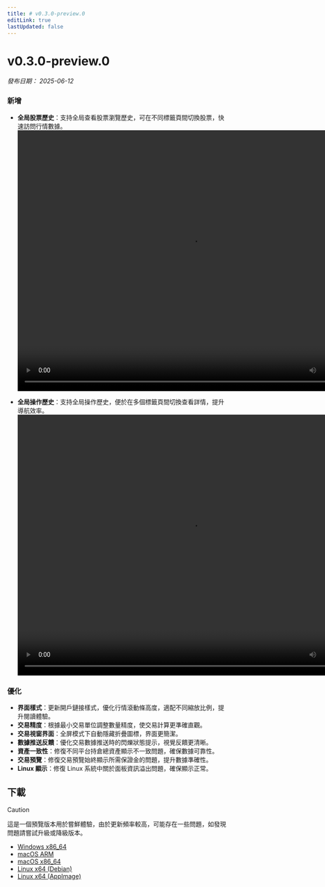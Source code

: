 ```yaml
---
title: # v0.3.0-preview.0
editLink: true
lastUpdated: false
---
```


# v0.3.0-preview.0  <Badge type="warning" text="preview" />

_發布日期： 2025-06-12_

### 新增

- **全局股票歷史**：支持全局查看股票瀏覽歷史，可在不同標籤頁間切換股票，快速訪問行情數據。  
  <video width="800px" height="600px" controls>
  <source src="https://assets.lbctrl.com/uploads/ecf499a3-1c96-43be-8d28-1377ab643c70/global_counter_history.mp4" type="video/mp4">  
   </video>

- **全局操作歷史**：支持全局操作歷史，便於在多個標籤頁間切換查看詳情，提升導航效率。  
  <video width="800px" height="600px" controls>
    <source src="https://assets.lbctrl.com/uploads/d7513e89-96bd-4d32-8005-e5e11a156896/global_navgation.mp4" type="video/mp4">  
  </video>

### 優化

- **界面樣式**：更新開戶鏈接樣式，優化行情滾動條高度，適配不同縮放比例，提升閱讀體驗。
- **交易精度**：根據最小交易單位調整數量精度，使交易計算更準確直觀。
- **交易視窗界面**：全屏模式下自動隱藏折疊圖標，界面更簡潔。
- **數據推送反饋**：優化交易數據推送時的閃爍狀態提示，視覺反饋更清晰。
- **資產一致性**：修復不同平台持倉總資產顯示不一致問題，確保數據可靠性。
- **交易預覽**：修復交易預覽始終顯示所需保證金的問題，提升數據準確性。
- **Linux 顯示**：修復 Linux 系統中關於面板資訊溢出問題，確保顯示正常。

## 下載


> [!CAUTION]
> 這是一個預覽版本用於嘗鮮體驗，由於更新頻率較高，可能存在一些問題，如發現問題請嘗試升級或降級版本。


- [Windows x86_64](https://assets.lbkrs.com/github/release/longbridge-desktop/preview/longbridge-v0.3.0-preview.0-windows-x86_64.exe)
- [macOS ARM](https://assets.lbkrs.com/github/release/longbridge-desktop/preview/longbridge-v0.3.0-preview.0-macos-aarch64.dmg)
- [macOS x86_64](https://assets.lbkrs.com/github/release/longbridge-desktop/preview/longbridge-v0.3.0-preview.0-macos-x86_64.dmg)
- [Linux x64 (Debian)](https://assets.lbkrs.com/github/release/longbridge-desktop/preview/longbridge-v0.3.0-preview.0-linux-x86_64.deb)
- [Linux x64 (AppImage)](https://assets.lbkrs.com/github/release/longbridge-desktop/preview/longbridge-v0.3.0-preview.0-linux-x86_64.AppImage)